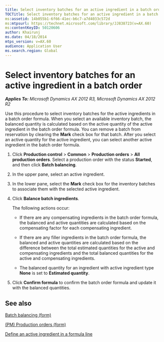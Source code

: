 ```yaml
---
title: Select inventory batches for an active ingredient in a batch order
TOCTitle: Select inventory batches for an active ingredient in a batch order
ms:assetid: 14b055b1-6f66-41ec-b6c7-a7d4033c572d
ms:mtpsurl: https://technet.microsoft.com/library/JJ838723(v=AX.60)
ms:contentKeyID: 50120606
author: Khairunj
ms.date: 04/18/2014
mtps_version: v=AX.60
audience: Application User
ms.search.region: Global
---
```


# Select inventory batches for an active ingredient in a batch order 


_**Applies To:** Microsoft Dynamics AX 2012 R3, Microsoft Dynamics AX 2012 R2_

Use this procedure to select inventory batches for the active ingredients in a batch order formula. When you select an available inventory batch, the balanced quantity is calculated based on the active quantity of the active ingredient in the batch order formula. You can remove a batch from reservation by clearing the **Mark** check box for that batch. After you select an active quantity for the active ingredient, you can select another active ingredient in the batch order formula.

1.  Click **Production control** \> **Common** \> **Production orders** \> **All production orders**. Select a production order with the status **Started**, and then click **Batch balancing**.

2.  In the upper pane, select an active ingredient.

3.  In the lower pane, select the **Mark** check box for the inventory batches to associate them with the selected active ingredient.

4.  Click **Balance batch ingredients**.
    
    The following actions occur:
    
      - If there are any compensating ingredients in the batch order formula, the balanced and active quantities are calculated based on the compensating factor for each compensating ingredient.
    
      - If there are any filler ingredients in the batch order formula, the balanced and active quantities are calculated based on the difference between the total estimated quantities for the active and compensating ingredients and the total balanced quantities for the active and compensating ingredients.
    
      - The balanced quantity for an ingredient with active ingredient type **None** is set to **Estimated quantity**.

5.  Click **Confirm formula** to confirm the batch order formula and update it with the balanced quantities.

## See also

[Batch balancing (form)](https://technet.microsoft.com/library/jj838768\(v=ax.60\))

[(PM) Production orders (form)](https://technet.microsoft.com/library/jj838764\(v=ax.60\))

[Define an active ingredient in a formula line](define-an-active-ingredient-in-a-formula-line.md)

  


